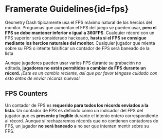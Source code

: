 <div class='panel fade js-scroll-anim' data-anim='fade'>

# Framerate Guidelines{id=fps}

Geometry Dash típicamente usa el FPS máximo natural de los hercios del monitor. Programas que aumentan el FPS del juego se pueden usar, **pero el FPS se debe mantener inferior o igual a 360FPS**. Cualquier récord con un FPS superior será considerado hackeado, **hasta si el FPS se consigue mediante los hercios naturales del monitor.** Cualquier jugador que mienta sobre su FPS o intente falsificar un contador de FPS será baneado de la lista 

Aunque jugadores pueden usar varios FPS durante su grabación no editada, **jugadores no están permitidos a cambiar de FPS durante un récord.** *¡Este es un cambio reciente, así que por favor téngase cuidado con esto antes de enviar récords nuevos!*

## FPS Counters

Un contador de FPS es **requerido para todos los récords enviados a la lista.** Un contador de FPS es definido como un indicador del FPS del jugador que es **presente y legible** durante el intento entero correspondiente al récord. Aunque sí rechazaremos récords que no contienen contadores de FPS, un jugador **no será baneado** a no ser que intenten mentir sobre su FPS.

</div>
